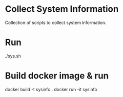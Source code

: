 # Collect System Information
Collection of scripts to collect system information.

# Run
./sys.sh

# Build docker image & run
docker build -t sysinfo .
docker run -it sysinfo
